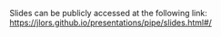 Slides can be publicly accessed at the following link: https://jlors.github.io/presentations/pipe/slides.html#/
